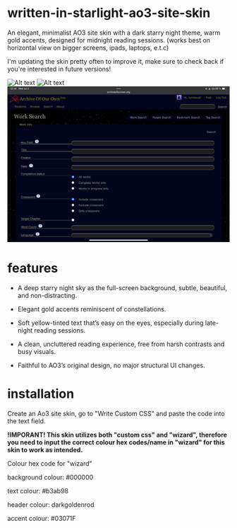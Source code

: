 # written-in-starlight-ao3-site-skin
An elegant, minimalist AO3 site skin with a dark starry night theme, warm gold accents, designed for midnight reading sessions. (works best on horizontal view on bigger screens, ipads, laptops, e.t.c)

I'm updating the skin pretty often to improve it, make sure to check back if you're interested in future versions!

![Alt text](IMG_1675.png)
![Alt text](IMG_1677.png)
![Alt text](IMG_1678.png)
# features
* A deep starry night sky as the full-screen background, subtle, beautiful, and non-distracting.

* Elegant gold accents reminiscent of constellations.

* Soft yellow-tinted text that’s easy on the eyes, especially during late-night reading sessions.

* A clean, uncluttered reading experience, free from harsh contrasts and busy visuals.

* Faithful to AO3’s original design, no major structural UI changes.

# installation
Create an Ao3 site skin, go to "Write Custom CSS" and paste the code into the text field.

**!IMPORANT!
This skin utilizes both "custom css" and "wizard", therefore you need to input the correct colour hex codes/name in "wizard" for this skin to work as intended.**

Colour hex code for "wizard"

background colour: #000000

text colour: #b3ab98

header colour: darkgoldenrod

accent colour: #03071F


